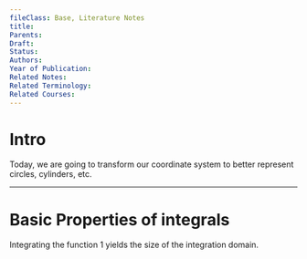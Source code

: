 ```yaml
---
fileClass: Base, Literature Notes
title: 
Parents: 
Draft: 
Status: 
Authors: 
Year of Publication: 
Related Notes: 
Related Terminology: 
Related Courses: 
---
```

# Intro
Today, we are going to transform our coordinate system to better represent circles, cylinders, etc.

---
# Basic Properties of integrals
Integrating the function 1 yields the size of the integration domain. 